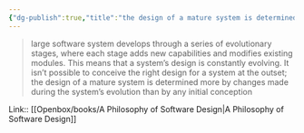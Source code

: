 ```yaml
---
{"dg-publish":true,"title":"the design of a mature system is determined more by changes made during the system’s evolution","tags":["quotes"],"date":"2023-05-30T09:07:33+04:00","modified_at":"2023-08-11T15:24:20+03:00","alias":"the design of a mature system is determined more by changes made during the system’s evolution","dg-path":"/quotes/202305300907.md","permalink":"/quotes/202305300907/","dgPassFrontmatter":true}
---
```



> large software system develops through a series of evolutionary stages, where each stage adds new capabilities and modifies existing modules. This means that a system’s design is constantly evolving. It isn’t possible to conceive the right design for a system at the outset; the design of a mature system is determined more by changes made during the system’s evolution than by any initial conception

Link:: [[Openbox/books/A Philosophy of Software Design|A Philosophy of Software Design]]
